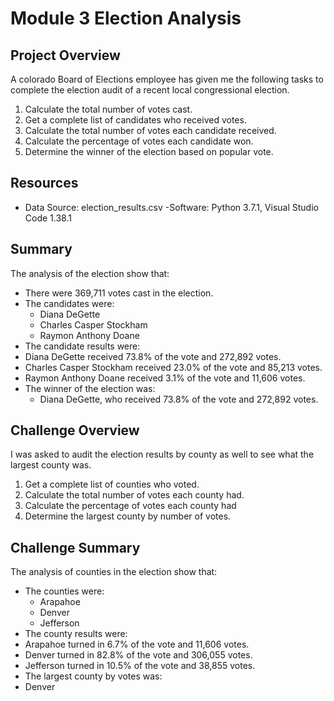 # Module 3 Election Analysis

## Project Overview
A colorado Board of Elections employee has given me the following tasks to complete the election audit of a recent local congressional election.

1. Calculate the total number of votes cast.
2. Get a complete list of candidates who received votes.
3. Calculate the total number of votes each candidate received.
4. Calculate the percentage of votes each candidate won.
5. Determine the winner of the election based on popular vote.

## Resources
- Data Source: election_results.csv
-Software: Python 3.7.1, Visual Studio Code 1.38.1

## Summary
The analysis of the election show that:
- There were 369,711 votes cast in the election.
- The candidates were:
  - Diana DeGette
  - Charles Casper Stockham
  - Raymon Anthony Doane
 - The candidate results were:
  - Diana DeGette received 73.8% of the vote and 272,892 votes.
  - Charles Casper Stockham received 23.0% of the vote and 85,213 votes.
  - Raymon Anthony Doane received 3.1% of the vote and 11,606 votes.
- The winner of the election was:
  - Diana DeGette, who received 73.8% of the vote and 272,892 votes.

## Challenge Overview
I was asked to audit the election results by county as well to see what the largest county was.

1. Get a complete list of counties who voted.
2. Calculate the total number of votes each county had.
3. Calculate the percentage of votes each county had
4. Determine the largest county by number of votes.
## Challenge Summary
The analysis of counties in the election show that:
- The counties were:
  - Arapahoe
  - Denver
  - Jefferson
 - The county results were:
  - Arapahoe turned in 6.7% of the vote and 11,606 votes.
  - Denver turned in 82.8% of the vote and 306,055 votes.
  - Jefferson turned in 10.5% of the vote and 38,855 votes.
 - The largest county by votes was:
  - Denver
